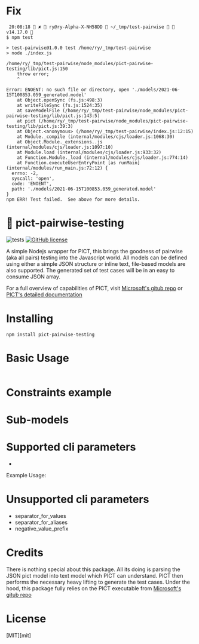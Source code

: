 # Fix

```
 20:08:18  ✘  ry@ry-Alpha-X-NH58DD  ~/_tmp/test-pairwise  ⬡ v14.17.0 
$ npm test

> test-pairwise@1.0.0 test /home/ry/_tmp/test-pairwise
> node ./index.js

/home/ry/_tmp/test-pairwise/node_modules/pict-pairwise-testing/lib/pict.js:150
    throw error;
    ^

Error: ENOENT: no such file or directory, open './models/2021-06-15T100853.059_generated.model'
    at Object.openSync (fs.js:498:3)
    at writeFileSync (fs.js:1524:35)
    at saveModelFile (/home/ry/_tmp/test-pairwise/node_modules/pict-pairwise-testing/lib/pict.js:143:5)
    at pict (/home/ry/_tmp/test-pairwise/node_modules/pict-pairwise-testing/lib/pict.js:39:3)
    at Object.<anonymous> (/home/ry/_tmp/test-pairwise/index.js:12:15)
    at Module._compile (internal/modules/cjs/loader.js:1068:30)
    at Object.Module._extensions..js (internal/modules/cjs/loader.js:1097:10)
    at Module.load (internal/modules/cjs/loader.js:933:32)
    at Function.Module._load (internal/modules/cjs/loader.js:774:14)
    at Function.executeUserEntryPoint [as runMain] (internal/modules/run_main.js:72:12) {
  errno: -2,
  syscall: 'open',
  code: 'ENOENT',
  path: './models/2021-06-15T100853.059_generated.model'
}
npm ERR! Test failed.  See above for more details.
```

# 🔬 pict-pairwise-testing

![tests](https://github.com/ryanrosello-og/pict-pairwise-testing/actions/workflows/run_tests.yml/badge.svg)
[![GitHub license](https://img.shields.io/badge/license-MIT-blue.svg)](https://github.com/ryanrosello-og/pict-pairwise-testing/blob/main/LICENSE)

A simple Nodejs wrapper for PICT, this brings the goodness of pairwise (aka all pairs) testing into the Javascript world. All models can be defined using either a simple JSON structure or inline text, file-based models are also supported. The generated set of test cases will be in an easy to consume JSON array.

For a full overview of capabilities of PICT, visit [Microsoft's gitub repo](https://github.com/Microsoft/pict/blob/main/doc/pict.md) or [PICT's detailed documentation](https://github.com/Microsoft/pict/blob/main/doc/pict.md)

# Installing

`npm install pict-pairwise-testing`

# Basic Usage

```javascript

```

# Constraints example

# Sub-models

# Supported cli parameters

-

Example Usage:

# Unsupported cli parameters

- separator_for_values
- separator_for_aliases
- negative_value_prefix

# Credits

There is nothing special about this package. All its doing is parsing the JSON pict model into text model which PICT can understand. PICT then performs the necessary heavy lifting to generate the test cases. Under the hood, this package fully relies on the PICT executable from [Microsoft's gitub repo](https://github.com/Microsoft/pict/blob/main/doc/pict.md)

# License

[MIT][mit]
